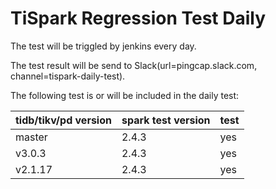 # TiSpark Regression Test Daily
The test will be triggled by jenkins every day.

The test result will be send to Slack(url=pingcap.slack.com, channel=tispark-daily-test).

The following test is or will be included in the daily test:

| tidb/tikv/pd version | spark test version | test |
| -------------------- | ------------------ | ---- |
| master               | 2.4.3              | yes  |
| v3.0.3               | 2.4.3              | yes  |
| v2.1.17              | 2.4.3              | yes  |
